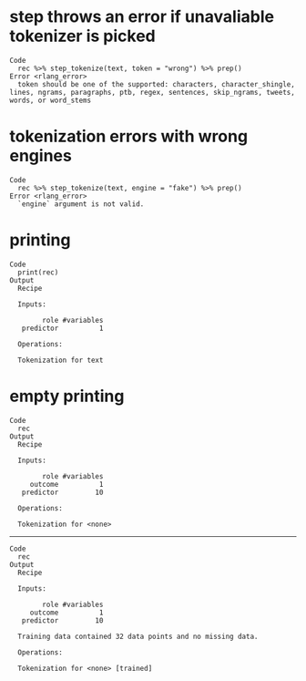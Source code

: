 # step throws an error if unavaliable tokenizer is picked

    Code
      rec %>% step_tokenize(text, token = "wrong") %>% prep()
    Error <rlang_error>
      token should be one of the supported: characters, character_shingle, lines, ngrams, paragraphs, ptb, regex, sentences, skip_ngrams, tweets, words, or word_stems

# tokenization errors with wrong engines

    Code
      rec %>% step_tokenize(text, engine = "fake") %>% prep()
    Error <rlang_error>
      `engine` argument is not valid.

# printing

    Code
      print(rec)
    Output
      Recipe
      
      Inputs:
      
            role #variables
       predictor          1
      
      Operations:
      
      Tokenization for text

# empty printing

    Code
      rec
    Output
      Recipe
      
      Inputs:
      
            role #variables
         outcome          1
       predictor         10
      
      Operations:
      
      Tokenization for <none>

---

    Code
      rec
    Output
      Recipe
      
      Inputs:
      
            role #variables
         outcome          1
       predictor         10
      
      Training data contained 32 data points and no missing data.
      
      Operations:
      
      Tokenization for <none> [trained]

